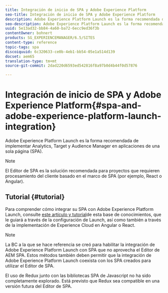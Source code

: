 ```yaml
---
title: Integración de inicio de SPA y Adobe Experience Platform
seo-title: Integración de inicio de SPA y Adobe Experience Platform
description: Adobe Experience Platform Launch es la forma recomendada de implementar Analytics, Target y Audience Manager en SPA.
seo-description: Adobe Experience Platform Launch es la forma recomendada de implementar Analytics, Target y Audience Manager en SPA.
uuid: 5e13ad32-bb84-4a60-ba72-6ecc9ed36f3b
contentOwner: bohnert
products: SG_EXPERIENCEMANAGER/6.5/SITES
content-type: reference
topic-tags: spa
discoiquuid: 6c320633-ce0b-4eb1-bb54-05e1a514d139
docset: aem65
translation-type: tm+mt
source-git-commit: 2dad220d6593ed542816f8a97b0d4b44f0d57876

---
```



# Integración de inicio de SPA y Adobe Experience Platform{#spa-and-adobe-experience-platform-launch-integration}

Adobe Experience Platform Launch es la forma recomendada de implementar Analytics, Target y Audience Manager en aplicaciones de una sola página (SPA).

>[!NOTE]
>
>El Editor de SPA es la solución recomendada para proyectos que requieren procesamiento del cliente basado en el marco de SPA (por ejemplo, React o Angular).

## Tutorial {#tutorial}

Para comprender cómo integrar su SPA con Adobe Experience Platform Launch, consulte [este artículo y tutorial](https://helpx.adobe.com/experience-manager/kt/integration/using/launch-reference-architecture-SPA-tutorial-implement.html)de esta base de conocimientos, que le guiará a través de la configuración de Launch, así como también a través de la implementación de Experience Cloud en Angular o React.

>[!NOTE]
>
>La BC a la que se hace referencia se creó para habilitar la integración de Adobe Experience Platform Launch con SPA que no aprovecha el Editor de AEM SPA. Estos métodos también deben permitir que la integración de Adobe Experience Platform Launch coexista con los SPA creados para utilizar el Editor de SPA.
>
>El uso de Redux junto con las bibliotecas SPA de Javascript no ha sido completamente explorado. Está previsto que Redux sea compatible en una versión futura del Editor de SPA.
